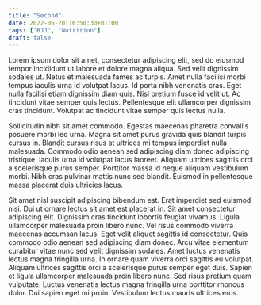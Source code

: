 ```yaml
---
title: "Second"
date: 2022-06-20T16:50:30+01:00
tags: ["BJJ", "Nutrition"]
draft: false
---
```


Lorem ipsum dolor sit amet, consectetur adipiscing elit, sed do eiusmod tempor incididunt ut labore et dolore magna aliqua. Sed velit dignissim sodales ut. Netus et malesuada fames ac turpis. Amet nulla facilisi morbi tempus iaculis urna id volutpat lacus. Id porta nibh venenatis cras. Eget nulla facilisi etiam dignissim diam quis. Nisl pretium fusce id velit ut. Ac tincidunt vitae semper quis lectus. Pellentesque elit ullamcorper dignissim cras tincidunt. Volutpat ac tincidunt vitae semper quis lectus nulla.

Sollicitudin nibh sit amet commodo. Egestas maecenas pharetra convallis posuere morbi leo urna. Magna sit amet purus gravida quis blandit turpis cursus in. Blandit cursus risus at ultrices mi tempus imperdiet nulla malesuada. Commodo odio aenean sed adipiscing diam donec adipiscing tristique. Iaculis urna id volutpat lacus laoreet. Aliquam ultrices sagittis orci a scelerisque purus semper. Porttitor massa id neque aliquam vestibulum morbi. Nibh cras pulvinar mattis nunc sed blandit. Euismod in pellentesque massa placerat duis ultricies lacus.

Sit amet nisl suscipit adipiscing bibendum est. Erat imperdiet sed euismod nisi. Dui ut ornare lectus sit amet est placerat in. Sit amet consectetur adipiscing elit. Dignissim cras tincidunt lobortis feugiat vivamus. Ligula ullamcorper malesuada proin libero nunc. Vel risus commodo viverra maecenas accumsan lacus. Eget velit aliquet sagittis id consectetur. Quis commodo odio aenean sed adipiscing diam donec. Arcu vitae elementum curabitur vitae nunc sed velit dignissim sodales. Amet luctus venenatis lectus magna fringilla urna. In ornare quam viverra orci sagittis eu volutpat. Aliquam ultrices sagittis orci a scelerisque purus semper eget duis. Sapien et ligula ullamcorper malesuada proin libero nunc. Sed risus pretium quam vulputate. Luctus venenatis lectus magna fringilla urna porttitor rhoncus dolor. Dui sapien eget mi proin. Vestibulum lectus mauris ultrices eros.